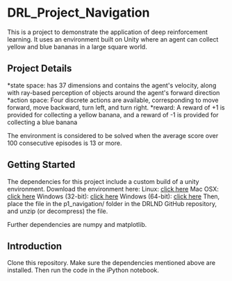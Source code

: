 # DRL_Project_Navigation
This is a project to demonstrate the application of deep reinforcement learning.
It uses an environment built on Unity where an agent can collect yellow and blue bananas in a large square world.

## Project Details
*state space: has 37 dimensions and contains the agent's velocity, along with ray-based perception of objects around the agent's forward direction
*action space: Four discrete actions are available, corresponding to move forward, move backward, turn left, and turn right.
*reward: A reward of +1 is provided for collecting a yellow banana, and a reward of -1 is provided for collecting a blue banana

The environment is considered to be solved when the average score over 100 consecutive episodes is 13 or more.

## Getting Started
The dependencies for this project include a custom build of a unity environment.
Download the environment here:
Linux: [click here](https://s3-us-west-1.amazonaws.com/udacity-drlnd/P1/Banana/Banana_Linux.zip)
Mac OSX: [click here](https://s3-us-west-1.amazonaws.com/udacity-drlnd/P1/Banana/Banana.app.zip)
Windows (32-bit): [click here](https://s3-us-west-1.amazonaws.com/udacity-drlnd/P1/Banana/Banana_Windows_x86.zip)
Windows (64-bit): [click here](https://s3-us-west-1.amazonaws.com/udacity-drlnd/P1/Banana/Banana_Windows_x86_64.zip)
Then, place the file in the p1_navigation/ folder in the DRLND GitHub repository, and unzip (or decompress) the file.

Further dependencies are numpy and matplotlib.

## Introduction
Clone this repository. Make sure the dependencies mentioned above are installed. Then run the code in the iPython notebook.
